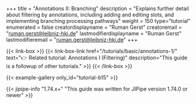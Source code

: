 +++
title = "Annotations II: Branching"
description = "Explains further detail about filtering by annotations, including adding and editing slots, and implementing branching processing pathways"
weight = 150
type="tutorial"
enumerated = false
creatordisplayname = "Ruman Gerst"
creatoremail = "ruman.gerst@leibniz-hki.de"
lastmodifierdisplayname = "Ruman Gerst"
lastmodifieremail = "ruman.gerst@leibniz-hki.de"
+++

{{< link-box >}}
    {{< link-box-link href="/tutorials/basic/annotations-1/" text="👉 Related tutorial: Annotations I (Filtering)" description="This guide is a followup of other tutorials." >}}
{{< /link-box >}}

{{< example-gallery only_id="tutorial-b15" >}}

{{< jipipe-info "1.74.x+" "This guide was written for JIPipe version 1.74.0 or newer" >}}
